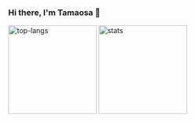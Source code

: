 ### Hi there, I'm Tamaosa 🦕

<div> 
  <img alt="top-langs" height="180px" src="https://github-readme-stats.tamaosa.vercel.app/api/top-langs/?username=tamaosa&layout=compact&count_private=true&show_icons=true&theme=dracula" />
  <img alt="stats" height="180px" src="https://github-readme-stats.tamaosa.vercel.app/api?username=tamaosa&count_private=true&show_icons=true&theme=dracula" />
</div>

